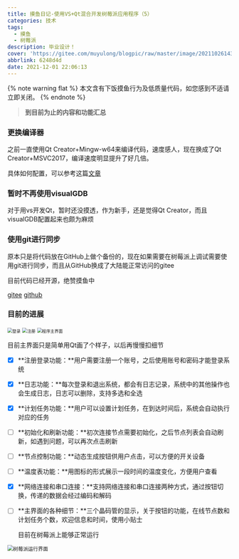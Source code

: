 ```yaml
---
title: 摸鱼日记-使用VS+Qt混合开发树莓派应用程序（5）
categories: 技术
tags:
  - 摸鱼
  - 树莓派
description: 毕业设计！
cover: 'https://gitee.com/muyulong/blogpic/raw/master/image/202110261435984.jpg'
abbrlink: 6248d4d
date: 2021-12-01 22:06:13
---
```


{% note warning flat %}
本文含有下饭摸鱼行为及低质量代码，如您感到不适请立即关闭。
{% endnote %}

> **到目前为止的内容和功能汇总**

### 更换编译器

之前一直使用Qt Creator+Mingw-w64来编译代码，速度感人，现在换成了Qt Creator+MSVC2017，编译速度明显提升了好几倍。

具体如何配置，可以参考这篇[文章](https://blog.csdn.net/zyhse/article/details/105413984)

### 暂时不再使用visualGDB

对于用vs开发Qt，暂时还没摸透，作为新手，还是觉得Qt Creator，而且visualGDB配置起来也颇为麻烦

### 使用git进行同步

原本只是将代码放在GitHub上做个备份的，现在如果需要在树莓派上调试需要使用git进行同步，而且从GitHub换成了大陆能正常访问的gitee

目前代码已经开源，绝赞摸鱼中

[gitee](https://gitee.com/muyulong/Pi_gateway)  [github](https://github.com/muyulong/Pi_gateway)

### 目前的进展

<img src="https://gitee.com/muyulong/blogpic/raw/master/image/202112021340031.png" alt="登录" style="zoom:67%;" />

<img src="https://gitee.com/muyulong/blogpic/raw/master/image/202112021341826.png" alt="注册" style="zoom:67%;" />

<img src="https://gitee.com/muyulong/blogpic/raw/master/image/202112021324478.png" alt="程序主界面" style="zoom:67%;" />

目前主界面只是简单用Qt画了个样子，以后再慢慢扣细节

- [x] **注册登录功能：**用户需要注册一个账号，之后使用账号和密码才能登录系统

- [x] **日志功能：**每次登录和退出系统，都会有日志记录，系统中的其他操作也会生成日志，日志可以删除，支持多选和全选

- [x] **计划任务功能：**用户可以设置计划任务，在到达时间后，系统会自动执行对应的任务

- [ ] **初始化和刷新功能：**初次连接节点需要初始化，之后节点列表会自动刷新，如遇到问题，可以再次点击刷新

- [ ] **节点控制功能：**动态生成按钮供用户点击，可以方便的开关设备

- [ ] **温度表功能：**用图标的形式展示一段时间的温度变化，方便用户查看

- [x] **网络连接和串口连接：**支持网络连接和串口连接两种方式，通过按钮切换，传递的数据会经过编码和解码

- [ ] **主界面的各种细节：**三个晶码管的显示，关于按钮的功能，在线节点数和计划任务个数，欢迎信息和时间，使用小贴士

  目前在树莓派上能够正常运行

<img src="https://gitee.com/muyulong/blogpic/raw/master/image/202112021355631.png" alt="树莓派运行界面" style="zoom:80%;" />

